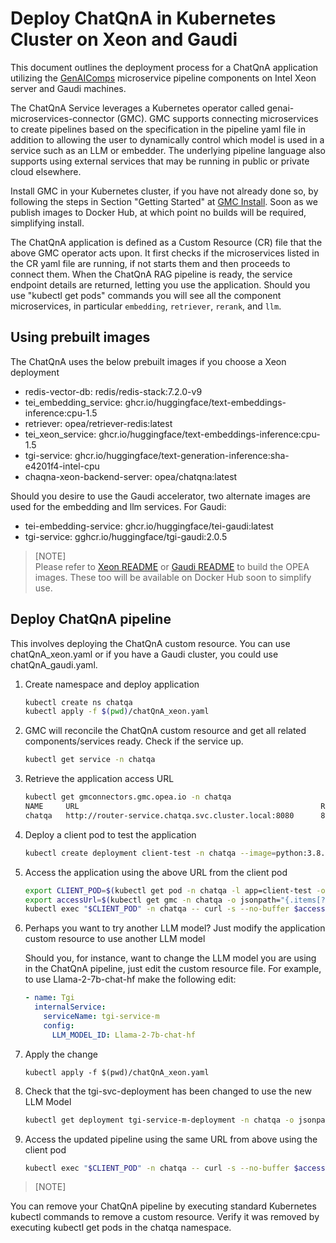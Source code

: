 # Deploy ChatQnA in Kubernetes Cluster on Xeon and Gaudi

This document outlines the deployment process for a ChatQnA application utilizing the [GenAIComps](https://github.com/opea-project/GenAIComps.git) microservice pipeline components on Intel Xeon server and Gaudi machines.

The ChatQnA Service leverages a Kubernetes operator called genai-microservices-connector (GMC). GMC supports connecting microservices to create pipelines based on the specification in the pipeline yaml file in addition to allowing the user to dynamically control which model is used in a service such as an LLM or embedder. The underlying pipeline language also supports using external services that may be running in public or private cloud elsewhere.

Install GMC  in your Kubernetes cluster, if you have not already done so, by following the steps in Section "Getting Started" at [GMC Install](https://github.com/opea-project/GenAIInfra/tree/main/microservices-connector/README.md). Soon as we publish images to Docker Hub, at which point no builds will be required, simplifying install.


The ChatQnA application is defined as a Custom Resource (CR) file that the above GMC operator acts  upon. It first checks if the microservices listed in the CR yaml file are running, if not starts them and then proceeds to connect them. When the ChatQnA RAG pipeline is ready, the service endpoint details are returned, letting you use the application. Should you use "kubectl get pods" commands you will see all the component microservices, in particular `embedding`, `retriever`, `rerank`, and `llm`.


## Using prebuilt images

The ChatQnA uses the below prebuilt images if you choose a Xeon deployment

- redis-vector-db: redis/redis-stack:7.2.0-v9
- tei_embedding_service: ghcr.io/huggingface/text-embeddings-inference:cpu-1.5
- retriever: opea/retriever-redis:latest
- tei_xeon_service: ghcr.io/huggingface/text-embeddings-inference:cpu-1.5
- tgi-service: ghcr.io/huggingface/text-generation-inference:sha-e4201f4-intel-cpu
- chaqna-xeon-backend-server: opea/chatqna:latest

Should you desire to use the Gaudi accelerator, two alternate images are used for the embedding and llm services.
For Gaudi:

- tei-embedding-service: ghcr.io/huggingface/tei-gaudi:latest
- tgi-service: gghcr.io/huggingface/tgi-gaudi:2.0.5

> [NOTE]  
> Please refer to [Xeon README](https://github.com/opea-project/GenAIExamples/blob/main/ChatQnA/docker_compose/intel/cpu/xeon/README.md) or [Gaudi README](https://github.com/opea-project/GenAIExamples/blob/main/ChatQnA/docker_compose/intel/hpu/gaudi/README.md) to build the OPEA images. These too will be available on Docker Hub soon to simplify use.

## Deploy ChatQnA pipeline
This involves deploying the ChatQnA custom resource. You can use chatQnA_xeon.yaml or if you have a Gaudi cluster, you could use chatQnA_gaudi.yaml. 

1. Create namespace and deploy application
   ```sh
   kubectl create ns chatqa
   kubectl apply -f $(pwd)/chatQnA_xeon.yaml
   ```

2. GMC will reconcile the ChatQnA custom resource and get all related components/services ready. Check if the service up.

   ```sh
   kubectl get service -n chatqa
   ```

3. Retrieve the application access URL

   ```sh
   kubectl get gmconnectors.gmc.opea.io -n chatqa
   NAME     URL                                                      READY     AGE
   chatqa   http://router-service.chatqa.svc.cluster.local:8080      8/0/8     3m
   ```

4. Deploy a client pod to test the application

   ```sh
   kubectl create deployment client-test -n chatqa --image=python:3.8.13 -- sleep infinity
   ```

5. Access the application using the above URL from the client pod

   ```sh
   export CLIENT_POD=$(kubectl get pod -n chatqa -l app=client-test -o jsonpath={.items..metadata.name})
   export accessUrl=$(kubectl get gmc -n chatqa -o jsonpath="{.items[?(@.metadata.name=='chatqa')].status.accessUrl}")
   kubectl exec "$CLIENT_POD" -n chatqa -- curl -s --no-buffer $accessUrl  -X POST  -d '{"text":"What is the revenue of Nike in 2023?","parameters":{"max_new_tokens":17, "do_sample": true}}' -H 'Content-Type: application/json'
   ```

6. Perhaps you want to try another LLM model? Just modify the application custom resource to use another LLM model

   Should you, for instance, want to change the LLM model you are using in the ChatQnA pipeline, just edit the custom resource file.
   For example, to use Llama-2-7b-chat-hf make the following edit:


   ```yaml
   - name: Tgi
     internalService:
       serviceName: tgi-service-m
       config:
         LLM_MODEL_ID: Llama-2-7b-chat-hf
   ```

7. Apply the change
   ```
   kubectl apply -f $(pwd)/chatQnA_xeon.yaml
   ```

8. Check that the tgi-svc-deployment has been changed to use the new LLM Model

   ```sh
   kubectl get deployment tgi-service-m-deployment -n chatqa -o jsonpath="{.spec.template.spec.containers[*].env[?(@.name=='LLM_MODEL_ID')].value}"
   ```

9. Access the updated pipeline using the same URL from above using the client pod

   ```sh
   kubectl exec "$CLIENT_POD" -n chatqa -- curl -s --no-buffer $accessUrl -X POST -d '{"text":"What is the revenue of Nike in 2023?","parameters":{"max_new_tokens":17, "do_sample": true}}' -H 'Content-Type: application/json'
   ```

> [NOTE]

You can remove your ChatQnA pipeline by executing standard Kubernetes kubectl commands to remove a custom resource. Verify it was removed by executing kubectl get pods in the chatqa namespace.
